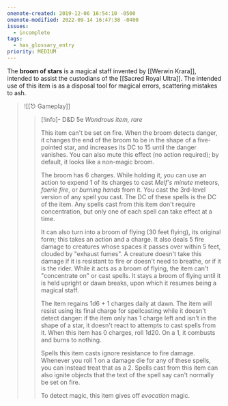 ```yaml
---
onenote-created: 2019-12-06 16:54:10 -0500
onenote-modified: 2022-09-14 16:47:38 -0400
issues:
  - incomplete
tags:
  - has_glossary_entry
priority: MEDIUM
---
```

The **broom of stars** is a magical staff invented by [[Werwin Krara]], intended to assist the custodians of the [[Sacred Royal Ultra]]. The intended use of this item is as a disposal tool for magical errors, scattering mistakes to ash.

>![[⎋ Gameplay]]
>>[!info]- D&D 5e
>>*Wondrous item, rare*
>>
>>This item can't be set on fire. When the broom detects danger, it changes the end of the broom to be in the shape of a five-pointed star, and increases its DC to 15 until the danger vanishes. You can also mute this effect (no action required); by default, it looks like a non-magic broom.
>>
>>The broom has 6 charges. While holding it, you can use an action to expend 1 of its charges to cast *Melf's minute* meteors, *faerie fire*, or *burning hands* from it. You cast the 3rd-level version of any spell you cast. The DC of these spells is the DC of the item. Any spells cast from this item don't require concentration, but only one of each spell can take effect at a time.
>>
>>It can also turn into a broom of flying (30 feet flying), its original form; this takes an action and a charge. It also deals 5 fire damage to creatures whose spaces it passes over within 5 feet, clouded by "exhaust fumes". A creature doesn't take this damage if it is resistant to fire or doesn't need to breathe, or if it is the rider. While it acts as a broom of flying, the item can't "concentrate on" or cast spells. It stays a broom of flying until it is held upright or dawn breaks, upon which it resumes being a magical staff.
>>
>>The item regains 1d6 + 1 charges daily at dawn. The item will resist using its final charge for spellcasting while it doesn't detect danger: if the item only has 1 charge left and isn't in the shape of a star, it doesn't react to attempts to cast spells from it. When this item has 0 charges, roll 1d20. On a 1, it combusts and burns to nothing.
>>
>> Spells this item casts ignore resistance to fire damage. Whenever you roll 1 on a damage die for any of these spells, you can instead treat that as a 2. Spells cast from this item can also ignite objects that the text of the spell say can't normally be set on fire.
>> 
>> To detect magic, this item gives off *evocation* magic.
